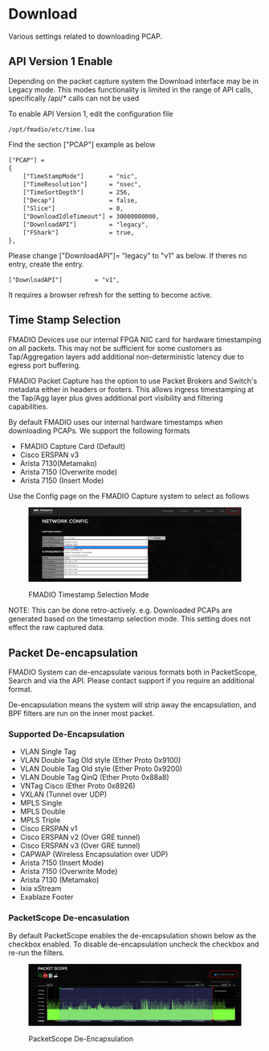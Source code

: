 # Download

Various settings related to downloading PCAP.

## API Version 1 Enable

Depending on the packet capture system the Download interface may be in Legacy mode. This modes functionality is limited in the range of API calls, specifically /api/\* calls can not be used

To enable API Version 1, edit the configuration file

```
/opt/fmadio/etc/time.lua
```

Find the section \["PCAP"] example as below

```
["PCAP"] =
{
    ["TimeStampMode"]       = "nic",
    ["TimeResolution"]      = "nsec",
    ["TimeSortDepth"]       = 256,
    ["Decap"]               = false,
    ["Slice"]               = 0,
    ["DownloadIdleTimeout"] = 30000000000,
    ["DownloadAPI"]         = "legacy",
    ["FShark"]              = true,
},
```

Please change \["DownloadAPI"]= "legacy"   to "v1" as below. If theres no entry, create the entry.

```
["DownloadAPI"]         = "v1",
```

It requires a browser refresh for the setting to become active.

## Time Stamp Selection

FMADIO Devices use our internal FPGA NIC card for hardware timestamping on all packets. This may not be sufficient for some customers as Tap/Aggregation layers add additional non-deterministic latency due to egress port buffering.

FMADIO Packet Capture has the option to use Packet Brokers and Switch's metadata either in headers or footers. This allows ingress timestamping at the Tap/Agg layer plus gives additional port visibility and filtering capabilities.

By default FMADIO uses our internal hardware timestamps when downloading PCAPs. We support the following formats

* FMADIO Capture Card (Default)
* Cisco ERSPAN v3
* Arista 7130(Metamako)
* Arista 7150 (Overwrite mode)
* Arista 7150 (Insert Mode)

Use the Config page on the FMADIO Capture system to select as follows

<figure><img src="../.gitbook/assets/image (7) (2).png" alt=""><figcaption><p>FMADIO Timestamp Selection Mode</p></figcaption></figure>

NOTE: This can be done retro-actively. e.g. Downloaded PCAPs are generated based on the timestamp selection mode. This setting does not effect the raw captured data.

## Packet De-encapsulation

FMADIO System can de-encapsulate various formats both in PacketScope, Search and via the API. Please contact support if you require an additional format.

De-encapsulation means the system will strip away the encapsulation, and BPF filters are run on the inner most packet.

### Supported De-Encapsulation

* VLAN Single Tag
* VLAN Double Tag Old style (Ether Proto 0x9100)
* VLAN Double Tag Old style (Ether Proto 0x9200)
* VLAN Double Tag QinQ (Ether Proto 0x88a8)
* VNTag Cisco (Ether Proto 0x8926)
* VXLAN (Tunnel over UDP)
* MPLS Single
* MPLS Double
* MPLS Triple
* Cisco ERSPAN v1
* Cisco ERSPAN v2 (Over GRE tunnel)
* Cisco ERSPAN v3 (Over GRE tunnel)
* CAPWAP (Wireless Encapsulation over UDP)
* Arista 7150 (Insert Mode)
* Arista 7150 (Overwrite Mode)
* Arista 7130 (Metamako)
* Ixia xStream&#x20;
* Exablaze Footer

### PacketScope De-encasulation

By default PacketScope enables the de-encapsulation shown below as the checkbox enabled. To disable de-encapsulation uncheck the checkbox and re-run the filters.

<figure><img src="../.gitbook/assets/image (1) (3).png" alt=""><figcaption><p>PacketScope De-Encapsulation</p></figcaption></figure>



